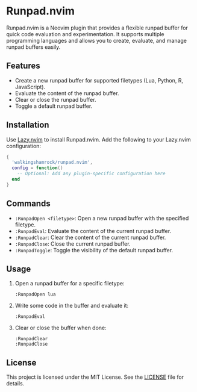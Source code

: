 # Runpad.nvim

Runpad.nvim is a Neovim plugin that provides a flexible runpad buffer for quick code evaluation and experimentation. It supports multiple programming languages and allows you to create, evaluate, and manage runpad buffers easily.

## Features

- Create a new runpad buffer for supported filetypes (Lua, Python, R, JavaScript).
- Evaluate the content of the runpad buffer.
- Clear or close the runpad buffer.
- Toggle a default runpad buffer.

## Installation

Use [Lazy.nvim](https://github.com/folke/lazy.nvim) to install Runpad.nvim. Add the following to your Lazy.nvim configuration:

```lua
{
  'walkingshamrock/runpad.nvim',
  config = function()
    -- Optional: Add any plugin-specific configuration here
  end
}
```

## Commands

- `:RunpadOpen <filetype>`: Open a new runpad buffer with the specified filetype.
- `:RunpadEval`: Evaluate the content of the current runpad buffer.
- `:RunpadClear`: Clear the content of the current runpad buffer.
- `:RunpadClose`: Close the current runpad buffer.
- `:RunpadToggle`: Toggle the visibility of the default runpad buffer.

## Usage

1. Open a runpad buffer for a specific filetype:
   ```vim
   :RunpadOpen lua
   ```

2. Write some code in the buffer and evaluate it:
   ```vim
   :RunpadEval
   ```

3. Clear or close the buffer when done:
   ```vim
   :RunpadClear
   :RunpadClose
   ```

## License

This project is licensed under the MIT License. See the [LICENSE](LICENSE) file for details.
